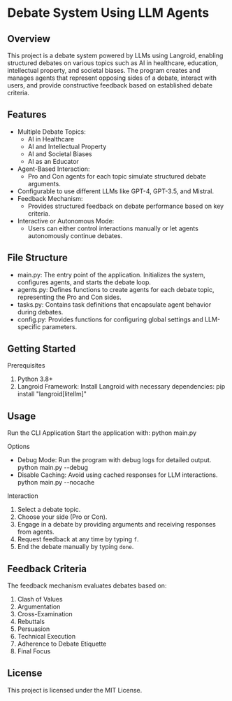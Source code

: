 Debate System Using LLM Agents
==============================

Overview
--------
This project is a debate system powered by LLMs using Langroid, enabling structured debates on various topics such as AI in healthcare, education, intellectual property, and societal biases. The program creates and manages agents that represent opposing sides of a debate, interact with users, and provide constructive feedback based on established debate criteria.


Features
--------
- Multiple Debate Topics:
  - AI in Healthcare
  - AI and Intellectual Property
  - AI and Societal Biases
  - AI as an Educator
- Agent-Based Interaction:
  - Pro and Con agents for each topic simulate structured debate arguments.
- Configurable to use different LLMs like GPT-4, GPT-3.5, and Mistral. 
- Feedback Mechanism:
  - Provides structured feedback on debate performance based on key criteria.
- Interactive or Autonomous Mode:
  - Users can either control interactions manually or let agents autonomously continue debates.

File Structure
--------------
- main.py: The entry point of the application. Initializes the system, configures agents, and starts the debate loop.
- agents.py: Defines functions to create agents for each debate topic, representing the Pro and Con sides.
- tasks.py: Contains task definitions that encapsulate agent behavior during debates.
- config.py: Provides functions for configuring global settings and LLM-specific parameters.

Getting Started
---------------
Prerequisites
1. Python 3.8+
2. Langroid Framework: Install Langroid with necessary dependencies:
   pip install "langroid[litellm]"

Usage
-----
Run the CLI Application
Start the application with:
   python main.py

Options
- Debug Mode: Run the program with debug logs for detailed output.
  python main.py --debug
- Disable Caching: Avoid using cached responses for LLM interactions.
  python main.py --nocache


Interaction
1. Select a debate topic.
2. Choose your side (Pro or Con).
3. Engage in a debate by providing arguments and receiving responses from agents.
4. Request feedback at any time by typing `f`.
5. End the debate manually by typing `done`.

Feedback Criteria
-----------------
The feedback mechanism evaluates debates based on:
1. Clash of Values
2. Argumentation
3. Cross-Examination
4. Rebuttals
5. Persuasion
6. Technical Execution
7. Adherence to Debate Etiquette
8. Final Focus

License
-------
This project is licensed under the MIT License.


